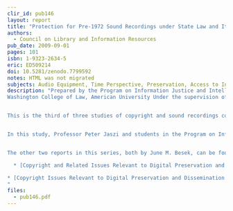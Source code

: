 ```yaml
---
clir_id: pub146
layout: report
title: "Protection for Pre-1972 Sound Recordings under State Law and Its Impact on Use by Nonprofit Institutions: A 10-State Analysis"
authors: 
  - Council on Library and Information Resources
pub_date: 2009-09-01
pages: 101
isbn: 1-9323-2634-5
eric: ED509214
doi: 10.5281/zenodo.7799592
notes: HTML was not migrated
subjects: Audio Equipment, Time Perspective, Preservation, Access to Information, Court Litigation, State Legislation, Copyrights, Ownership, Nonprint Media, Crime, Laws, Content Analysis
description: "Prepared by the Program on Information Justice and Intellectual Property
Washington College of Law, American University Under the supervision of Peter Jaszi with the assistance of Nick Lewis.


This is the third of three studies of copyright and sound recordings commissioned by the National Recording Preservation Board (NRPB) in support of the congressionally mandated study of the state of audio preservation in the United States. All three studies have focused on how laws pertaining to sound recordings made before 1972 affect preservation of and access to audio recordings. As readers of the previous two studies know, sound recordings made before February 15, 1972, do not benefit from federal copyright protection. In the absence of a national law, in the late 1960s and early 1970s, individual states passed anti-piracy and other laws to protect producers of sound recordings from unauthorized duplication and sale of recordings.


In this study, Professor Peter Jaszi and students in the Program on Information Justice and Intellectual Property at American University’s Washington College of Law examine criminal and civil laws of 10 states, as well as judicial decisions and common law, pertaining to sound recordings fixed before 1972. The authors provide a brief history of the formulation of these laws and examine the laws and court cases that may determine the extent to which nonprofit institutions may preserve and disseminate pre-1972 recordings.


The other two reports in this series, both by June M. Besek, can be found on this Web site at the following links:

  * [Copyright and Related Issues Relevant to Digital Preservation and Dissemination of Unpublished Pre-1972 Sound Recordings by Libraries and Archives](https://www.clir.org/pubs/reports/pub144/)

* [Copyright Issues Relevant to Digital Preservation and Dissemination of Pre-1972 Commercial Sound Recordings by Libraries and Archives](https://www.clir.org/pubs/reports/pub135/)
"
files:
  - pub146.pdf
---
```

